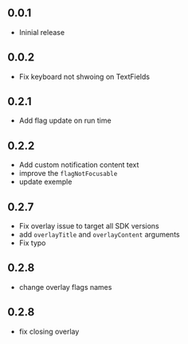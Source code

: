 ## 0.0.1

- Ininial release

## 0.0.2

- Fix keyboard not shwoing on TextFields

## 0.2.1

- Add flag update on run time

## 0.2.2

- Add custom notification content text
- improve the `flagNotFocusable`
- update exemple

## 0.2.7

- Fix overlay issue to target all SDK versions
- add `overlayTitle` and `overlayContent` arguments
- Fix typo

## 0.2.8

- change overlay flags names

## 0.2.8

- fix closing overlay
